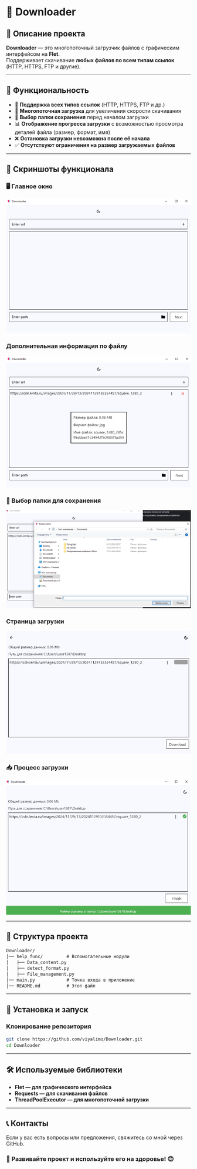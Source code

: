 # 🔽 Downloader

## 📌 Описание проекта
**Downloader** — это многопоточный загрузчик файлов с графическим интерфейсом на **Flet**.  
Поддерживает скачивание **любых файлов по всем типам ссылок** (HTTP, HTTPS, FTP и другие).

---

## 🚀 Функциональность
- 🔗 **Поддержка всех типов ссылок** (HTTP, HTTPS, FTP и др.)
- 🔄 **Многопоточная загрузка** для увеличения скорости скачивания
- 📂 **Выбор папки сохранения** перед началом загрузки
- 📊 **Отображение прогресса загрузки** с возможностью просмотра деталей файла (размер, формат, имя)
- ❌ **Остановка загрузки невозможна после её начала**
- ✅ **Отсутствуют ограничения на размер загружаемых файлов**

---

## 📂 Скриншоты функционала

### 🖥️ Главное окно
![Главное окно](Scrin/img.png)

###  Дополнительная информация по файлу
![Главное окно](Scrin/img_1.png)

### 📂 Выбор папки для сохранения
![Главное окно](Scrin/img_2.png)

###  Страница загрузки
![Главное окно](Scrin/img_3.png)

### 📥 Процесс загрузки
![Главное окно](Scrin/img_4.png)


---

## 📂 Структура проекта
```plaintext
Downloader/
│── help_func/         # Вспомогательные модули
│   ├── Data_content.py
│   ├── detect_format.py
│   ├── File_management.py
│── main.py            # Точка входа в приложение
│── README.md          # Этот файл
```
---

## 🔧 Установка и запуск

### Клонирование репозитория
```sh
git clone https://github.com/viyalimo/Downloader.git
cd Downloader
```
--- 

## 🛠 Используемые библиотеки
- **Flet — для графического интерфейса**
- **Requests — для скачивания файлов**
- **ThreadPoolExecutor — для многопоточной загрузки**
---

## 📞 Контакты
Если у вас есть вопросы или предложения, свяжитесь со мной через GitHub.

### 🚀 Развивайте проект и используйте его на здоровье! 😊

